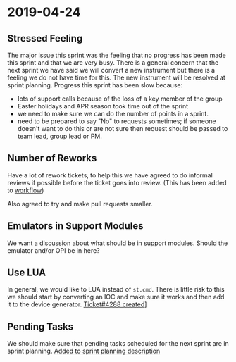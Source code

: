 # 2019-04-24

## Stressed Feeling

The major issue this sprint was the feeling that no progress has been made this sprint and that we are very busy. There is a general concern that the next sprint we have said we will convert a new instrument but there is a feeling we do not have time for this. The new instrument will be resolved at sprint planning. Progress this sprint has been slow because:

- lots of support calls because of the loss of a key member of the group
- Easter holidays and APR season took time out of the sprint
- we need to make sure we can do the number of points in a sprint. 
- need to be prepared to say "No" to requests sometimes; if someone doesn't want to do this or are not sure then request should be passed to team lead, group lead or PM.

## Number of Reworks

Have a lot of rework tickets, to help this we have agreed to do informal reviews if possible before the ticket goes into review. (This has been added to [workflow](/processes/dev_processes/Tickets-and-their-Workflow))

Also agreed to try and make pull requests smaller.

## Emulators in Support Modules

We want a discussion about what should be in support modules. Should the emulator and/or OPI be in here?

## Use LUA

In general, we would like to LUA instead of `st.cmd`. There is little risk to this we should start by converting an IOC and make sure it works and then add it to the device generator. [Ticket#4288 created]( https://github.com/ISISComputingGroup/IBEX/issues/4288)]

## Pending Tasks

We should make sure that pending tasks scheduled for the next sprint are in sprint planning. [Added to sprint planning description](../meetings/Sprint-Planning)

